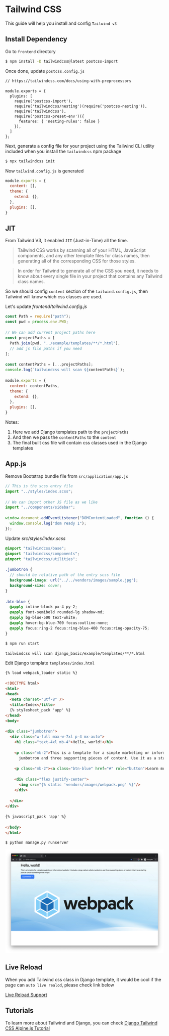 # Tailwind CSS

This guide will help you install and config `Tailwind v3`

## Install Dependency

Go to `frontend` directory

```bash
$ npm install -D tailwindcss@latest postcss-import
```

Once done, update `postcss.config.js`

```
// https://tailwindcss.com/docs/using-with-preprocessors

module.exports = {
  plugins: [
    require('postcss-import'),
    require('tailwindcss/nesting')(require('postcss-nesting')),
    require('tailwindcss'),
    require('postcss-preset-env')({
      features: { 'nesting-rules': false }
    }),
  ]
};
```

Next, generate a config file for your project using the Tailwind CLI utility included when you install the `tailwindcss` npm package

```bash
$ npx tailwindcss init
```

Now `tailwind.config.js` is generated

```js
module.exports = {
  content: [],
  theme: {
    extend: {},
  },
  plugins: [],
}
```

## JIT

From Tailwind V3, it enabled `JIT` (Just-in-Time) all the time.

> Tailwind CSS works by scanning all of your HTML, JavaScript components, and any other template files for class names, then generating all of the corresponding CSS for those styles.

> In order for Tailwind to generate all of the CSS you need, it needs to know about every single file in your project that contains any Tailwind class names.

So we should config `content` section of the `tailwind.config.js`, then Tailwind will know which css classes are used.

Let's update *frontend/tailwind.config.js*

```js
const Path = require("path");
const pwd = process.env.PWD;

// We can add current project paths here
const projectPaths = [
  Path.join(pwd, "../example/templates/**/*.html"),
  // add js file paths if you need
];

const contentPaths = [...projectPaths];
console.log(`tailwindcss will scan ${contentPaths}`);

module.exports = {
  content: contentPaths,
  theme: {
    extend: {},
  },
  plugins: [],
}
```

Notes:

1. Here we add Django templates path to the `projectPaths`
1. And then we pass the `contentPaths` to the `content`
1. The final built css file will contain css classes used in the Django templates

## App.js

Remove Bootstrap bundle file from `src/application/app.js`

```js
// This is the scss entry file
import "../styles/index.scss";

// We can import other JS file as we like
import "../components/sidebar";

window.document.addEventListener("DOMContentLoaded", function () {
  window.console.log("dom ready 1");
});
```

Update *src/styles/index.scss*

```scss
@import "tailwindcss/base";
@import "tailwindcss/components";
@import "tailwindcss/utilities";

.jumbotron {
  // should be relative path of the entry scss file
  background-image: url("../../vendors/images/sample.jpg");
  background-size: cover;
}

.btn-blue {
  @apply inline-block px-4 py-2;
  @apply font-semibold rounded-lg shadow-md;
  @apply bg-blue-500 text-white;
  @apply hover:bg-blue-700 focus:outline-none;
  @apply focus:ring-2 focus:ring-blue-400 focus:ring-opacity-75;
}
```

```
$ npm run start

tailwindcss will scan django_basic/example/templates/**/*.html
```

Edit Django template `templates/index.html`

```html hl_lines="8 28"
{% load webpack_loader static %}

<!DOCTYPE html>
<html>
<head>
  <meta charset="utf-8" />
  <title>Index</title>
  {% stylesheet_pack 'app' %}
</head>
<body>

<div class="jumbotron">
  <div class="w-full max-w-7xl p-4 mx-auto">
    <h1 class="text-4xl mb-4">Hello, world!</h1>

    <p class="mb-2">This is a template for a simple marketing or informational website. It includes a large callout called a
      jumbotron and three supporting pieces of content. Use it as a starting point to create something more unique.</p>

    <p class="mb-2"><a class="btn-blue" href="#" role="button">Learn more »</a></p>

    <div class="flex justify-center">
      <img src="{% static 'vendors/images/webpack.png' %}"/>
    </div>

  </div>
</div>

{% javascript_pack 'app' %}

</body>
</html>
```

```bash
$ python manage.py runserver
```

![TailwindCSS example](images/tailwind-example.png)

## Live Reload

When you add Tailwind css class in Django template, it would be cool if the page can `auto live realod`, please check link below

[Live Reload Support](live_reload.md)

## Tutorials

To learn more about Tailwind and Django, you can check [Django Tailwind CSS Alpine.js Tutorial](https://www.accordbox.com/blog/django-tailwind-css-alpinejs-tutorial/)
